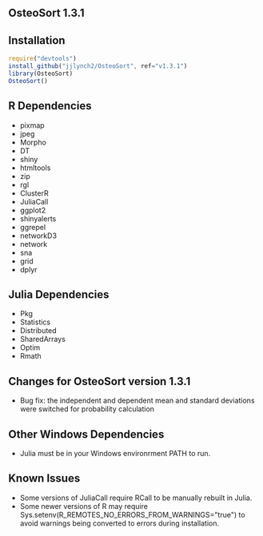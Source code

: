 ## OsteoSort 1.3.1

## Installation
```javascript
require("devtools")
install_github("jjlynch2/OsteoSort", ref="v1.3.1")
library(OsteoSort)
OsteoSort()
```

## R Dependencies
* pixmap
* jpeg
* Morpho
* DT
* shiny
* htmltools
* zip
* rgl
* ClusterR
* JuliaCall
* ggplot2
* shinyalerts
* ggrepel
* networkD3
* network
* sna
* grid
* dplyr

## Julia Dependencies
* Pkg
* Statistics
* Distributed
* SharedArrays
* Optim
* Rmath

## Changes for OsteoSort version 1.3.1
* Bug fix: the independent and dependent mean and standard deviations were switched for probability calculation

## Other Windows Dependencies
* Julia must be in your Windows environrment PATH to run.

## Known Issues
* Some versions of JuliaCall require RCall to be manually rebuilt in Julia.
* Some newer versions of R may require Sys.setenv(R_REMOTES_NO_ERRORS_FROM_WARNINGS="true") to avoid warnings being converted to errors during installation.


